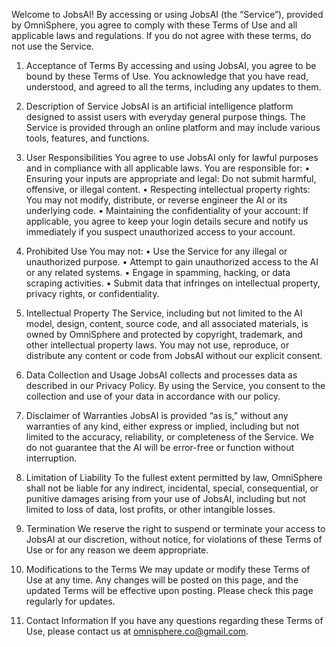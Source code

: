 Welcome to JobsAI! By accessing or using JobsAI (the “Service”), provided by OmniSphere, you agree to comply with these Terms of Use and all applicable laws and regulations. If you do not agree with these terms, do not use the Service.

1. Acceptance of Terms
By accessing and using JobsAI, you agree to be bound by these Terms of Use. You acknowledge that you have read, understood, and agreed to all the terms, including any updates to them.

2. Description of Service
JobsAI is an artificial intelligence platform designed to assist users with everyday general purpose things. The Service is provided through an online platform and may include various tools, features, and functions.

3. User Responsibilities
You agree to use JobsAI only for lawful purposes and in compliance with all applicable laws. You are responsible for:
	•	Ensuring your inputs are appropriate and legal: Do not submit harmful, offensive, or illegal content.
	•	Respecting intellectual property rights: You may not modify, distribute, or reverse engineer the AI or its underlying code.
	•	Maintaining the confidentiality of your account: If applicable, you agree to keep your login details secure and notify us immediately if you suspect unauthorized access to your account.

4. Prohibited Use
You may not:
	•	Use the Service for any illegal or unauthorized purpose.
	•	Attempt to gain unauthorized access to the AI or any related systems.
	•	Engage in spamming, hacking, or data scraping activities.
	•	Submit data that infringes on intellectual property, privacy rights, or confidentiality.

5. Intellectual Property
The Service, including but not limited to the AI model, design, content, source code, and all associated materials, is owned by OmniSphere and protected by copyright, trademark, and other intellectual property laws. You may not use, reproduce, or distribute any content or code from JobsAI without our explicit consent.

6. Data Collection and Usage
JobsAI collects and processes data as described in our Privacy Policy. By using the Service, you consent to the collection and use of your data in accordance with our policy.

7. Disclaimer of Warranties
JobsAI is provided “as is,” without any warranties of any kind, either express or implied, including but not limited to the accuracy, reliability, or completeness of the Service. We do not guarantee that the AI will be error-free or function without interruption.

8. Limitation of Liability
To the fullest extent permitted by law, OmniSphere shall not be liable for any indirect, incidental, special, consequential, or punitive damages arising from your use of JobsAI, including but not limited to loss of data, lost profits, or other intangible losses.

9. Termination
We reserve the right to suspend or terminate your access to JobsAI at our discretion, without notice, for violations of these Terms of Use or for any reason we deem appropriate.

10. Modifications to the Terms
We may update or modify these Terms of Use at any time. Any changes will be posted on this page, and the updated Terms will be effective upon posting. Please check this page regularly for updates.

12. Contact Information
If you have any questions regarding these Terms of Use, please contact us at omnisphere.co@gmail.com.
